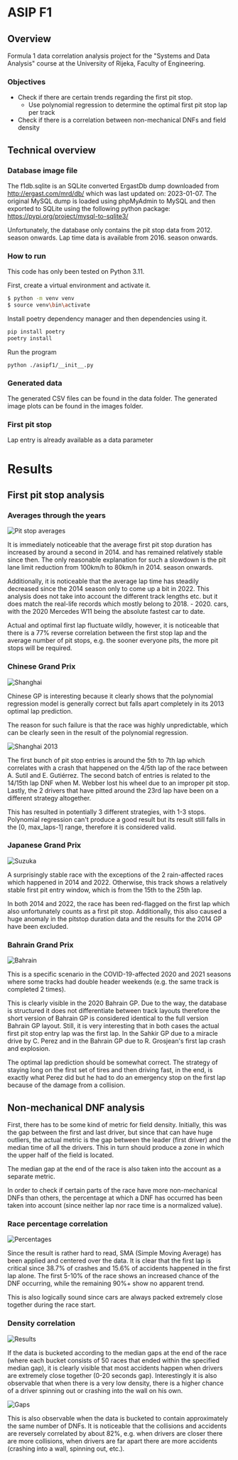 # **ASIP F1**

## **Overview**

Formula 1 data correlation analysis project for the "Systems and Data Analysis" course at the University of Rijeka, Faculty of Engineering.

### **Objectives**

- Check if there are certain trends regarding the first pit stop.
  - Use polynomial regression to determine the optimal first pit stop lap per track
- Check if there is a correlation between non-mechanical DNFs and field density

## **Technical overview**

### **Database image file**

The f1db.sqlite is an SQLite converted ErgastDb dump downloaded from http://ergast.com/mrd/db/ which was last updated on: 2023-01-07.
The original MySQL dump is loaded using phpMyAdmin to MySQL and then exported to SQLite using the following python package: https://pypi.org/project/mysql-to-sqlite3/

Unfortunately, the database only contains the pit stop data from 2012. season onwards. Lap time data is available from 2016. season onwards.

### **How to run**

This code has only been tested on Python 3.11.

First, create a virtual environment and activate it.

```bash
$ python -m venv venv
$ source venv\bin\activate
```

Install poetry dependency manager and then dependencies using it.

```bash
pip install poetry
poetry install
```

Run the program

```
python ./asipf1/__init__.py
```

### **Generated data**

The generated CSV files can be found in the data folder.
The generated image plots can be found in the images folder.

### **First pit stop**

Lap entry is already available as a data parameter

# **Results**

## **First pit stop analysis**

### **Averages through the years**

![Pit stop averages](/docs/_pitstop_averages.png)

It is immediately noticeable that the average first pit stop duration has increased by around a second in 2014. and has remained relatively stable since then. The only reasonable explanation for such a slowdown is the pit lane limit reduction from 100km/h to 80km/h in 2014. season onwards.

Additionally, it is noticeable that the average lap time has steadily decreased since the 2014 season only to come up a bit in 2022. This analysis does not take into account the different track lengths etc. but it does match the real-life records which mostly belong to 2018. - 2020. cars, with the 2020 Mercedes W11 being the absolute fastest car to date.

Actual and optimal first lap fluctuate wildly, however, it is noticeable that there is a 77% reverse correlation between the first stop lap and the average number of pit stops, e.g. the sooner everyone pits, the more pit stops will be required.

### **Chinese Grand Prix**

![Shanghai](/docs/shanghai.png)

Chinese GP is interesting because it clearly shows that the polynomial regression model is generally correct but falls apart completely in its 2013 optimal lap prediction.

The reason for such failure is that the race was highly unpredictable, which can be clearly seen in the result of the polynomial regression.

![Shanghai 2013](/docs/shanghai_2013.png)

The first bunch of pit stop entries is around the 5th to 7th lap which correlates with a crash that happened on the 4/5th lap of the race between A. Sutil and E. Gutiérrez. The second batch of entries is related to the 14/15th lap DNF when M. Webber lost his wheel due to an improper pit stop. Lastly, the 2 drivers that have pitted around the 23rd lap have been on a different strategy altogether.

This has resulted in potentially 3 different strategies, with 1-3 stops. Polynomial regression can't produce a good result but its result still falls in the [0, max_laps-1] range, therefore it is considered valid.

### **Japanese Grand Prix**

![Suzuka](/docs/suzuka.png)

A surprisingly stable race with the exceptions of the 2 rain-affected races which happened in 2014 and 2022. Otherwise, this track shows a relatively stable first pit entry window, which is from the 15th to the 25th lap.

In both 2014 and 2022, the race has been red-flagged on the first lap which also unfortunately counts as a first pit stop. Additionally, this also caused a huge anomaly in the pitstop duration data and the results for the 2014 GP have been excluded.

### **Bahrain Grand Prix**

![Bahrain](/docs/bahrain.png)

This is a specific scenario in the COVID-19-affected 2020 and 2021 seasons where some tracks had double header weekends (e.g. the same track is completed 2 times).

This is clearly visible in the 2020 Bahrain GP. Due to the way, the database is structured it does not differentiate between track layouts therefore the short version of Bahrain GP is considered identical to the full version Bahrain GP layout. Still, it is very interesting that in both cases the actual first pit stop entry lap was the first lap. In the Sahkir GP due to a miracle drive by C. Perez and in the Bahrain GP due to R. Grosjean's first lap crash and explosion.

The optimal lap prediction should be somewhat correct. The strategy of staying long on the first set of tires and then driving fast, in the end, is exactly what Perez did but he had to do an emergency stop on the first lap because of the damage from a collision.

## **Non-mechanical DNF analysis**

First, there has to be some kind of metric for field density. Initially, this was the gap between the first and last driver, but since that can have huge outliers, the actual metric is the gap between the leader (first driver) and the median time of all the drivers. This in turn should produce a zone in which the upper half of the field is located.

The median gap at the end of the race is also taken into the account as a separate metric.

In order to check if certain parts of the race have more non-mechanical DNFs than others, the percentage at which a DNF has occurred has been taken into account (since neither lap nor race time is a normalized value).

### **Race percentage correlation**

![Percentages](/docs/percentages.png)

Since the result is rather hard to read, SMA (Simple Moving Average) has been applied and centered over the data. It is clear that the first lap is critical since 38.7% of crashes and 15.6% of accidents happened in the first lap alone. The first 5-10% of the race shows an increased chance of the DNF occurring, while the remaining 90%+ show no apparent trend.

This is also logically sound since cars are always packed extremely close together during the race start.

### **Density correlation**

![Results](/docs/results.png)

If the data is bucketed according to the median gaps at the end of the race (where each bucket consists of 50 races that ended within the specified median gap), it is clearly visible that most accidents happen when drivers are extremely close together (0-20 seconds gap). Interestingly it is also observable that when there is a very low density, there is a higher chance of a driver spinning out or crashing into the wall on his own.

![Gaps](/docs/gaps.png)

This is also observable when the data is bucketed to contain approximately the same number of DNFs. It is noticeable that the collisions and accidents are reversely correlated by about 82%, e.g. when drivers are closer there are more collisions, when drivers are far apart there are more accidents (crashing into a wall, spinning out, etc.).
